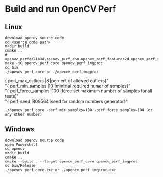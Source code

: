 # Build and run OpenCV Perf 

## Linux
```
download opencv source code
cd <source code path>
mkdir build
cmake ..
# opencv_perfcalib3d,opencv_perf_dnn,opencv_perf_features2d,opencv_perf_imgcodes,opencv_perf_objdetect,opencv_perf_photo,opencv_perf_stitching,opencv_perf_video,opencv_perf_videoio,opencv_perf_core,opencv_perf_imgproc
make -j8 opencv_perf_core opencv_perf_imgproc
cd bin
./opencv_perf_core or ./opencv_perf_imgproc
```
{   perf_max_outliers           |8        |percent of allowed outliers}"<br>
        "{   perf_min_samples            |10       |minimal required numer of samples}"<br>
        "{   perf_force_samples          |100      |force set maximum number of samples for all tests}"<br>
        "{   perf_seed                   |809564   |seed for random numbers generator}"
```
./opencv_perf_core -perf_min_samples=100 -perf_force_samples=100 (or any other number)
```
## Windows 
```
download opencv source code
open Powershell
cd opencv
mkdir build
cmake ..
cmake --build . --target opencv_perf_core opencv_perf_imgproc
cd bin/Release
./opencv_perf_core.exe or ./opencv_perf_imgproc.exe
```
